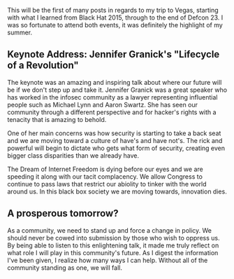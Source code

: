 This will be the first of many posts in regards to my trip to Vegas, starting 
with what I learned from Black Hat 2015, through to the end of Defcon 23. I 
was so fortunate to attend both events, it was definitely the highlight of 
my summer.

## Keynote Address: Jennifer Granick's "Lifecycle of a Revolution"

The keynote was an amazing and inspiring talk about where our future will be 
if we don't step up and take it. Jennifer Granick was a great speaker who has 
worked in the infosec community as a lawyer representing influential people 
such as Michael Lynn and Aaron Swartz. She has seen our community through a 
different perspective and for hacker's rights with a tenacity that is amazing 
to behold.

One of her main concerns was how security is starting to take a back seat and 
we are moving toward a culture of have's and have not's. The rick and powerful 
will begin to dictate who gets what form of security, creating even bigger 
class disparities than we already have.

The Dream of Internet Freedom is dying before our eyes and we are speeding it 
along with our tacit complacency. We allow Congress to continue to pass laws 
that restrict our abiolity to tinker with the world around us. In this black 
box society we are moving towards, innovation dies.

## A prosperous tomorrow?

As a community, we need to stand up and force a change in policy. We should 
never be cowed into submission by those who wish to oppress us. By being able 
to listen to this enlightening talk, it made me truly reflect on what role I 
will play in this community's future. As I digest the information I've been 
given, I realize how many ways I can help. Without all of the community standing 
as one, we will fall.
